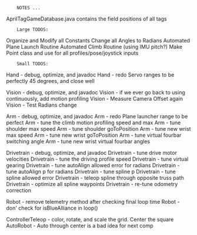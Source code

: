         NOTES ...
AprilTagGameDatabase.java contains the field positions of all tags

        Large TODOS:
Organize and Modify all Constants
Change all Angles to Radians
Automated Plane Launch Routine
Automated Climb Routine (using IMU pitch?)
Make Point class and use for all profiles/pose/joystick inputs

        Small TODOS:
Hand - debug, optimize, and javadoc
Hand - redo Servo ranges to be perfectly 45 degrees, and close well

Vision - debug, optimize, and javadoc
Vision - if we ever go back to using continuously, add motion profiling
Vision - Measure Camera Offset again
Vision - Test Radians change

Arm - debug, optimize, and javadoc
Arm - redo Plane launcher range to be perfect
Arm - tune the climb motion profiling speed and max
Arm - tune shoulder max speed
Arm - tune shoulder goToPosition
Arm - tune new wrist max speed
Arm - tune new wrist goToPosition
Arm - tune virtual fourbar switching angle
Arm - tune new wrist virtual fourbar angles

Drivetrain - debug, optimize, and javadoc
Drivetrain - tune drive motor velocities
Drivetrain - tune the driving profile speed
Drivetrain - tune virtual gearing
Drivetrain - tune autoAlign allowed error for radians
Drivetrain - tune autoAlign p for radians
Drivetrain - tune spline p
Drivetrain - tune spline allowed error
Drivetrain - teleop spline through opposite truss path
Drivetrain - optimize all spline waypoints
Drivetrain - re-tune odometry correction




Robot - remove telemetry method after checking final loop time
Robot - don' check for isBlueAlliance in loop()



ControllerTeleop - color, rotate, and scale the grid. Center the square
AutoRobot - Auto through center is a bad idea for next comp
